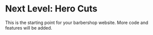 # Next Level: Hero Cuts

This is the starting point for your barbershop website. More code and features will be added.
